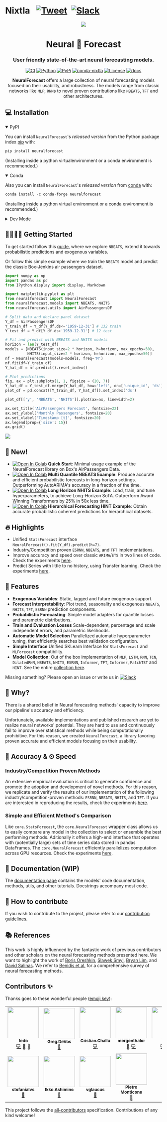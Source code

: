 # Nixtla &nbsp; [![Tweet](https://img.shields.io/twitter/url/http/shields.io.svg?style=social)](https://twitter.com/intent/tweet?text=Statistical%20Forecasting%20Algorithms%20by%20Nixtla%20&url=https://github.com/Nixtla/neuralforecast&via=nixtlainc&hashtags=StatisticalModels,TimeSeries,Forecasting) &nbsp;[![Slack](https://img.shields.io/badge/Slack-4A154B?&logo=slack&logoColor=white)](https://join.slack.com/t/nixtlaworkspace/shared_invite/zt-135dssye9-fWTzMpv2WBthq8NK0Yvu6A)

<div align="center">
<!--- <img src="https://raw.githubusercontent.com/Nixtla/neuralforecast1/main/nbs/imgs_indx/logo_mid.png"> --->
<img src="https://raw.githubusercontent.com/Nixtla/neuralforecast/main/nbs/imgs_indx/logo_mid.png">
<h1 align="center">Neural 🧠 Forecast</h1>
<h3 align="center">User friendly state-of-the-art neural forecasting models.</h3>

[![CI](https://github.com/Nixtla/neuralforecast/actions/workflows/ci.yaml/badge.svg?branch=main)](https://github.com/Nixtla/neuralforecast/actions/workflows/ci.yaml)
[![Python](https://img.shields.io/pypi/pyversions/neuralforecast)](https://pypi.org/project/neuralforecast/)
[![PyPi](https://img.shields.io/pypi/v/neuralforecast?color=blue)](https://pypi.org/project/neuralforecast/)
[![conda-nixtla](https://img.shields.io/conda/vn/conda-forge/neuralforecast?color=seagreen&label=conda)](https://anaconda.org/conda-forge/neuralforecast)
[![License](https://img.shields.io/badge/License-Apache_2.0-blue.svg)](https://github.com/Nixtla/neuralforecast/blob/main/LICENSE)
[![docs](https://img.shields.io/website-up-down-green-red/http/nixtla.github.io/neuralforecast.svg?label=docs)](https://nixtla.github.io/neuralforecast/)  
    
**NeuralForecast** offers a large collection of neural forecasting models focused on their usability, and robustness. The models range from classic networks like `MLP`, `RNN`s to novel proven contributions like `NBEATS`, `TFT` and other architectures.
</div>

## 💻 Installation
<details open>
<summary>PyPI</summary>

You can install `NeuralForecast`'s *released version* from the Python package index [pip](https://pypi.org/project/neuralforecast/) with:

```python
pip install neuralforecast
```

(Installing inside a python virtualenvironment or a conda environment is recommended.)
</details>

<details open>
<summary>Conda</summary>
  
Also you can install `NeuralForecast`'s *released version* from [conda](https://anaconda.org/conda-forge/neuralforecast) with:

```python
conda install -c conda-forge neuralforecast
```

(Installing inside a python virtual environment or a conda environment is recommended.)
</details>

<details>
<summary>Dev Mode</summary>
If you want to make some modifications to the code and see the effects in real time (without reinstalling), follow the steps below:

```bash
git clone https://github.com/Nixtla/neuralforecast.git
cd neuralforecast
pip install -e .
```
</details>

## 🏃🏻‍♀️🏃 Getting Started
To get started follow this [guide](https://colab.research.google.com/github/Nixtla/neuralforecast/blob/main/nbs/examples/Getting_Started.ipynb), where we explore `NBEATS`, extend it towards probabilistic predictions and exogenous variables.

Or follow this simple example where we train the `NBEATS` model and predict the classic Box-Jenkins air passengers dataset.
```python
import numpy as np
import pandas as pd
from IPython.display import display, Markdown

import matplotlib.pyplot as plt
from neuralforecast import NeuralForecast
from neuralforecast.models import NBEATS, NHITS
from neuralforecast.utils import AirPassengersDF

# Split data and declare panel dataset
Y_df = AirPassengersDF
Y_train_df = Y_df[Y_df.ds<='1959-12-31'] # 132 train
Y_test_df = Y_df[Y_df.ds>'1959-12-31'] # 12 test

# Fit and predict with NBEATS and NHITS models
horizon = len(Y_test_df)
models = [NBEATS(input_size=2 * horizon, h=horizon, max_epochs=50),
          NHITS(input_size=2 * horizon, h=horizon, max_epochs=50)]
nf = NeuralForecast(models=models, freq='M')
nf.fit(df=Y_train_df)
Y_hat_df = nf.predict().reset_index()

# Plot predictions
fig, ax = plt.subplots(1, 1, figsize = (20, 7))
Y_hat_df = Y_test_df.merge(Y_hat_df, how='left', on=['unique_id', 'ds'])
plot_df = pd.concat([Y_train_df, Y_hat_df]).set_index('ds')

plot_df[['y', 'NBEATS', 'NHITS']].plot(ax=ax, linewidth=2)

ax.set_title('AirPassengers Forecast', fontsize=22)
ax.set_ylabel('Monthly Passengers', fontsize=20)
ax.set_xlabel('Timestamp [t]', fontsize=20)
ax.legend(prop={'size': 15})
ax.grid()
```
<img src="https://raw.githubusercontent.com/Nixtla/neuralforecast/main/nbs/imgs_indx/nbeats_example.png">

## 🎉 New!
* [![Open In Colab](https://colab.research.google.com/assets/colab-badge.svg)](https://colab.research.google.com/github/Nixtla/neuralforecast/blob/main/nbs/examples/Getting_Started.ipynb) **Quick Start**: Minimal usage example of the NeuralForecast library on Box's AirPassengers Data.
* [![Open In Colab](https://colab.research.google.com/assets/colab-badge.svg)](https://colab.research.google.com/github/Nixtla/neuralforecast/blob/main/nbs/examples/UncertaintyIntervals.ipynb) **Multi Quantile NBEATS Example**: Produce accurate and efficient probabilistic forecasts in long-horizon settings. Outperforming AutoARIMA's accuracy in a fraction of the time.
* [![Open In Colab](https://colab.research.google.com/assets/colab-badge.svg)](https://colab.research.google.com/github/Nixtla/neuralforecast/blob/main/nbs/examples/LongHorizon_with_NHITS.ipynb) **Long Horizon NHITS Example**:  Load, train, and tune hyperparameters, to achieve Long-Horizon SoTA. Outperform Award Winning Transformers by 25% in 50x less time.
* [![Open In Colab](https://colab.research.google.com/assets/colab-badge.svg)](https://colab.research.google.com/github/Nixtla/neuralforecast/blob/main/nbs/examples/HierarchicalNetworks.ipynb) **Hierarchical Forecasting HINT Example**:  Obtain accurate probabilistic coherent predictions for hierarchical datasets.

## 🔥  Highlights

* Unified `StatsForecast` interface `NeuralForecast().fit(Y_df).predict(h=7)`.
* Industry/Competition proven `ESRNN`, `NBEATS`, and `TFT` implementations.
* Improve accuracy and speed over classic `ARIMA`/`ETS` in two lines of code. Check the experiments [here](xXmissingXx).
* Predict Series with little to no history, using Transfer learning. Check the experiments [here](https://github.com/Nixtla/transfer-learning-time-series).

## 🎊 Features 

* **Exogenous Variables**: Static, lagged and future exogenous support.
* **Forecast Interpretability**: Plot trend, seasonality and exogenous `NBEATS`, `NHITS`, `TFT`, `ESRNN` prediction components.
* **Probabilistic Forecasting**: Simple model adapters for quantile losses and parametric distributions.
* **Train and Evaluation Losses** Scale-dependent, percentage and scale independent errors, and parametric likelihoods.
* **Automatic Model Selection** Parallelized automatic hyperparameter tuning, that efficiently searches best validation configuration.
* **Simple Interface** Unified SKLearn Interface for `StatsForecast` and `MLForecast` compatibility.
* **Model Collection**: Out of the box implementation of `MLP`, `LSTM`, `RNN`, `TCN`, `DilatedRNN`, `NBEATS`, `NHITS`, `ESRNN`, `Informer`, `TFT`, `Informer`, `PatchTST` and `HINT`. See the entire [collection here](https://nixtla.github.io/neuralforecast/models.html).

Missing something? Please open an issue or write us in [![Slack](https://img.shields.io/badge/Slack-4A154B?&logo=slack&logoColor=white)](https://join.slack.com/t/nixtlaworkspace/shared_invite/zt-135dssye9-fWTzMpv2WBthq8NK0Yvu6A)

## 📖 Why? 

There is a shared belief in Neural forecasting methods' capacity to improve our pipeline's accuracy and efficiency.

Unfortunately, available implementations and published research are yet to realize neural networks' potential. They are hard to use and continuously fail to improve over statistical methods while being computationally prohibitive. For this reason, we created `NeuralForecast`, a library favoring proven accurate and efficient models focusing on their usability.

## 🔬 Accuracy & ⏲ Speed 

### Industry/Competition Proven Methods
An extensive empirical evaluation is critical to generate confidence and promote the adoption and development of novel methods. For this reason, we replicate and verify the results of our implementation of the following industry/competition-proven methods: `ESRNN`, `NBEATS`, `NHITS`, and `TFT`. If you are interested in reproducing the results, check the experiments [here](https://github.com/Nixtla/neuralforecast/blob/main/nbs/experiments/).

### Simple and Efficient Method's Comparison
Like `core.StatsForecast`, the `core.NeuralForecast` wrapper class allows us to easily compare any model in the collection to select or ensemble the best performing methods. Aditionally it offers a high-end interface that operates with (potentially large) sets of time series data stored in pandas DataFrames. The `core.NeuralForecast` efficiently parallelizes computation across GPU resources. Check the experiments [here](https://github.com/Nixtla/neuralforecast/blob/main/nbs/examples/Getting_Started_complete.ipynb).

## 📖 Documentation (WIP)
The [documentation page](https://nixtla.github.io/neuralforecast/) contains the models' code documentation, methods, utils, and other tutorials. Docstrings accompany most code.

## 🔨 How to contribute
If you wish to contribute to the project, please refer to our [contribution guidelines](https://github.com/Nixtla/neuralforecast/blob/main/CONTRIBUTING.md).

## 📚 References
This work is highly influenced by the fantastic work of previous contributors and other scholars on the neural forecasting methods presented here. We want to highlight the work of [Boris Oreshkin](https://arxiv.org/abs/1905.10437), [Slawek Smyl](https://www.sciencedirect.com/science/article/pii/S0169207019301153), [Bryan Lim](https://www.sciencedirect.com/science/article/pii/S0169207021000637), and [David Salinas](https://arxiv.org/abs/1704.04110). We refer to [Benidis et al.](https://arxiv.org/abs/2004.10240) for a comprehensive survey of neural forecasting methods.

## Contributors ✨

Thanks goes to these wonderful people ([emoji key](https://allcontributors.org/docs/en/emoji-key)):

<!-- ALL-CONTRIBUTORS-LIST:START - Do not remove or modify this section -->
<!-- prettier-ignore-start -->
<!-- markdownlint-disable -->
<table>
  <tr>
    <td align="center"><a href="https://github.com/FedericoGarza"><img src="https://avatars.githubusercontent.com/u/10517170?v=4?s=100" width="100px;" alt=""/><br /><sub><b>fede</b></sub></a><br /><a href="https://github.com/Nixtla/neuralforecast/commits?author=FedericoGarza" title="Code">💻</a> <a href="https://github.com/Nixtla/neuralforecast/issues?q=author%3AFedericoGarza" title="Bug reports">🐛</a> <a href="https://github.com/Nixtla/neuralforecast/commits?author=FedericoGarza" title="Documentation">📖</a></td>
    <td align="center"><a href="https://github.com/gdevos010"><img src="https://avatars.githubusercontent.com/u/15316026?v=4?s=100" width="100px;" alt=""/><br /><sub><b>Greg DeVos</b></sub></a><br /><a href="#ideas-gdevos010" title="Ideas, Planning, & Feedback">🤔</a></td>
    <td align="center"><a href="https://github.com/cchallu"><img src="https://avatars.githubusercontent.com/u/31133398?v=4?s=100" width="100px;" alt=""/><br /><sub><b>Cristian Challu</b></sub></a><br /><a href="https://github.com/Nixtla/neuralforecast/commits?author=cchallu" title="Code">💻</a></td>
    <td align="center"><a href="https://github.com/mergenthaler"><img src="https://avatars.githubusercontent.com/u/4086186?v=4?s=100" width="100px;" alt=""/><br /><sub><b>mergenthaler</b></sub></a><br /><a href="https://github.com/Nixtla/neuralforecast/commits?author=mergenthaler" title="Documentation">📖</a> <a href="https://github.com/Nixtla/neuralforecast/commits?author=mergenthaler" title="Code">💻</a></td>
    <td align="center"><a href="https://github.com/kdgutier"><img src="https://avatars.githubusercontent.com/u/19935241?v=4?s=100" width="100px;" alt=""/><br /><sub><b>Kin</b></sub></a><br /><a href="https://github.com/Nixtla/neuralforecast/commits?author=kdgutier" title="Code">💻</a> <a href="https://github.com/Nixtla/neuralforecast/issues?q=author%3Akdgutier" title="Bug reports">🐛</a> <a href="#data-kdgutier" title="Data">🔣</a></td>
    <td align="center"><a href="https://github.com/jmoralez"><img src="https://avatars.githubusercontent.com/u/8473587?v=4?s=100" width="100px;" alt=""/><br /><sub><b>José Morales</b></sub></a><br /><a href="https://github.com/Nixtla/neuralforecast/commits?author=jmoralez" title="Code">💻</a></td>
    <td align="center"><a href="https://github.com/alejandroxag"><img src="https://avatars.githubusercontent.com/u/64334543?v=4?s=100" width="100px;" alt=""/><br /><sub><b>Alejandro</b></sub></a><br /><a href="https://github.com/Nixtla/neuralforecast/commits?author=alejandroxag" title="Code">💻</a></td>
  </tr>
  <tr>
    <td align="center"><a href="http://lavattiata.com"><img src="https://avatars.githubusercontent.com/u/48966177?v=4?s=100" width="100px;" alt=""/><br /><sub><b>stefanialvs</b></sub></a><br /><a href="#design-stefanialvs" title="Design">🎨</a></td>
    <td align="center"><a href="https://bandism.net/"><img src="https://avatars.githubusercontent.com/u/22633385?v=4?s=100" width="100px;" alt=""/><br /><sub><b>Ikko Ashimine</b></sub></a><br /><a href="https://github.com/Nixtla/neuralforecast/issues?q=author%3Aeltociear" title="Bug reports">🐛</a></td>
    <td align="center"><a href="https://github.com/vglaucus"><img src="https://avatars.githubusercontent.com/u/75549033?v=4?s=100" width="100px;" alt=""/><br /><sub><b>vglaucus</b></sub></a><br /><a href="https://github.com/Nixtla/neuralforecast/issues?q=author%3Avglaucus" title="Bug reports">🐛</a></td>
    <td align="center"><a href="https://github.com/pitmonticone"><img src="https://avatars.githubusercontent.com/u/38562595?v=4?s=100" width="100px;" alt=""/><br /><sub><b>Pietro Monticone</b></sub></a><br /><a href="https://github.com/Nixtla/neuralforecast/issues?q=author%3Apitmonticone" title="Bug reports">🐛</a></td>
  </tr>
</table>

<!-- markdownlint-restore -->
<!-- prettier-ignore-end -->

<!-- ALL-CONTRIBUTORS-LIST:END -->

This project follows the [all-contributors](https://github.com/all-contributors/all-contributors) specification. Contributions of any kind welcome!
